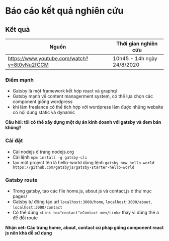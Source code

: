 # Báo cáo kết quả nghiên cứu

## Kết quả

|Nguồn|Thời gian nghiên cứu |
|--|--|
|https://www.youtube.com/watch?v=8t0vNu2fCCM| 10h45 - 14h ngày 24/8/2020 |

### Điểm mạnh
- Gatsby là một framework kết hợp react và graphql
- Gatsby mạnh về content managerment system, có thể lựa chọn các component giống wordpress
- khi làm freelance có thể tích hợp với wordpress làm được những website có nội dung static và dynamic

**Câu hỏi: tôi có thể xây dựng một dự án kinh doanh với gatsby và đem bán không?**

### Cài đặt
- Cài nodejs ở trang nodejs.org
- Cài lệnh `npm install -g gatsby-cli`
- tạo một project tên là hello-world dùng lệnh `gatsby new hello-world https://github.com/gatsbyjs/gatsby-starter-hello-world`

### Gatsby route
- Trong gatsby, tạo các file home.js, about.js và contact.js ở thư mục pages/ 
- Gatsby tự động tạo url `localhost:3000/home`, `localhost:3000/about`, `localhost:3000/contact`
- Có thể dùng `<Link to="contact">Contact me</Link>` thay vì dùng thẻ a để đổi route

**Nhận xét: Các trang home, about, contact cú pháp giống component react js nên khá dễ sử dụng**

